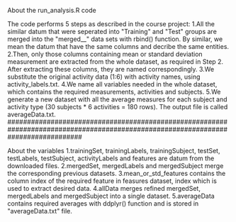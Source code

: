 About the run_analysis.R code 

The code performs 5 steps as described in the course project:
1.All the similar datum that were seperated into "Training" and "Test" groups are merged into the "merged__" data sets with rbind() 
function. By similar, we mean the datum that have the same columns and decribe the same entities. 
2.Then, only those columns containing mean or standard deviation measurement are extracted from the whole dataset, as required in Step 2. 
After extracting these columns, they are named correspondingly.
3.We substitute the original activity data (1:6) with activity names, using activity_labels.txt.
4.We name all variables needed in the whole dataset, which contains the required measurements, activities and subjects.
5.We generate a new dataset with all the average measures for each subject and activity type (30 subjects * 6 activities = 180 rows). 
The output file is called averageData.txt.
###################################################################################################################################

About the variables
1.trainingSet, trainingLabels, trainingSubject, testSet, testLabels, testSubject, activityLabels and features are datum from the 
downloaded files.
2.mergedSet, mergedLabels and mergedSubject merge the corresponding previous datasets.
3.mean_or_std_features contains the column index of the required feature in feasures dataset, index which is used to extract desired data.
4.allData merges refined mergedSet, mergedLabels and mergedSubject into a single dataset.
5.averageData contains required averages with ddplyr() function and is stored in "averageData.txt" file.
